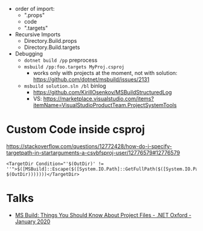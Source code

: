 * order of import:
  * ".props"
  * code
  * ".targets"
* Recursive Imports
  * Directory.Build.props
  * Directory.Build.targets
* Debugging
  * `dotnet build /pp` preprocess
  * `msbuild /pp:foo.targets MyProj.csproj`
    * works only with projects at the moment, not with solution: https://github.com/dotnet/msbuild/issues/2131
  * `msbuild solution.sln /bl` binlog
    * https://github.com/KirillOsenkov/MSBuildStructuredLog
    * VS: https://marketplace.visualstudio.com/items?itemName=VisualStudioProductTeam.ProjectSystemTools
  
# Custom Code inside csproj
https://stackoverflow.com/questions/12772428/how-do-i-specify-targetpath-in-startarguments-a-csvbfsproj-user/12776579#12776579
```
<TargetDir Condition="'$(OutDir)' != ''">$([MSBuild]::Escape($([System.IO.Path]::GetFullPath($([System.IO.Path]::Combine($(MSBuildProjectDirectory), $(OutDir)))))))</TargetDir>
```
  

# Talks

 * [MS Build: Things You Should Know About Project Files - .NET Oxford - January 2020](https://www.youtube.com/watch?v=5HEbsyU5E1g)



